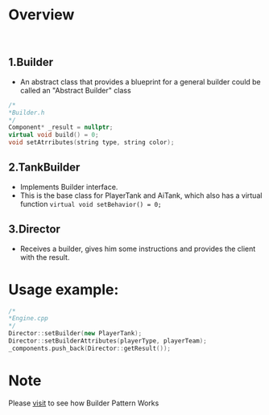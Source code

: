 # Overview
</br>

## 1.Builder
- An abstract class that provides a blueprint for a general builder could be called an "Abstract Builder" class
```cpp
/*
*Builder.h
*/
Component* _result = nullptr;
virtual void build() = 0;
void setAtrributes(string type, string color);
```
## 2.TankBuilder
- Implements Builder interface. 
- This is the base class for PlayerTank and AiTank, which also has a virtual function `virtual void setBehavior() = 0;`

## 3.Director
- Receives a builder, gives him some instructions and provides the client with the result.



# Usage example: 
```cpp
/*
*Engine.cpp
*/
Director::setBuilder(new PlayerTank);
Director::setBuilderAttributes(playerType, playerTeam);
_components.push_back(Director::getResult());
```


# Note
Please <a href="https://www.google.com/](https://refactoring.guru/design-patterns/builder/cpp/example#:~:text=Builder%20in%20C%2B%2B,using%20the%20same%20construction%20process" target="_blank">visit</a>  to see how Builder Pattern Works
